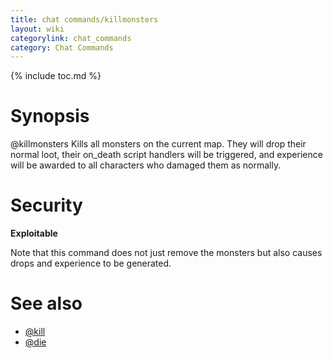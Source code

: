 ```yaml
---
title: chat commands/killmonsters
layout: wiki
categorylink: chat_commands
category: Chat Commands
---
```

{% include toc.md %}
#  Synopsis
  @killmonsters
Kills all monsters on the current map. They will drop their normal loot, their on_death script handlers will be triggered, and experience will be awarded to all characters who damaged them as normally.

#  Security

**Exploitable**

Note that this command does not just remove the monsters but also causes drops and experience to be generated.

#  See also
 * [@kill](kill.html)
 * [@die](die.html)

